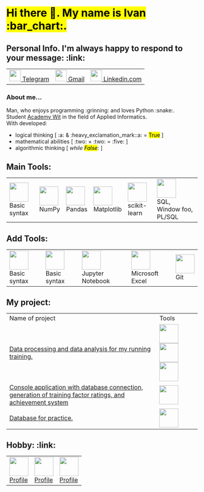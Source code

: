 <h1><mark>Hi there 👋. My name is Ivan :bar_chart:.</mark></h1>

<h2>Personal Info. I'm always happy to respond to your message: :link:  
<table>
  <tr>
<td>
   <a href="https://t.me/ihnatsen">
    <img src="https://upload.wikimedia.org/wikipedia/commons/thumb/8/82/Telegram_logo.svg/640px-Telegram_logo.svg.png"  width="30" height="30"> Telegram
  </a>
    </td>
<td>
  <a href="mailto:ivanihnatsenkau030202@gmail.com">
  <img src="https://static-00.iconduck.com/assets.00/gmail-icon-1024x1024-09wrt8am.png" width="30" height="30"> Gmail
  </a>
</td>
<td>
  <a href="https://www.linkedin.com/in/ivan-ihnatsenkau-b6721129b/">
    <img src="https://media.licdn.com/dms/image/v2/C560BAQHaVYd13rRz3A/company-logo_200_200/company-logo_200_200/0/1638831590218/linkedin_logo?e=1748476800&v=beta&t=cITZJnO09yqHBlZ_wKJ4HUFda2YMvLfYDFgPRHLE3mg" width="30" height="30"> Linkedin.com</a>
  </td>
      </tr>
</table>
</h2>


<h3>About me... </h3>
Man, who enjoys programming :grinning: and loves Python :snake:. <br/>Student <a href="https://www.wit.edu.pl/en/academy/about">Academy Wit</a> in the field of Applied Informatics.<br/>With developed:<br/> 

<ul>
  <li>logical thinking [ :a: & :heavy_exclamation_mark::a: = <mark>True</mark> ]</li>
  <li>mathematical abilities [ :two: × :two: = :five: ]</li>
  <li>algorithmic thinking [ <em>while <mark>False</mark></em>: ]</li>
</ul>

<h2>
Main Tools: 
<table>
  <tr>
    <td><img src="https://user-images.githubusercontent.com/25181517/183423507-c056a6f9-1ba8-4312-a350-19bcbc5a8697.png" widht="50" height="50"><br/>Basic syntax</td>
    <td><img src="https://github.com/marwin1991/profile-technology-icons/assets/76012086/4ec200c2-acdf-4c42-b419-cd49cba3d09f" widht="50" height="50"><br/>NumPy</td>
    <td><img src="https://github.com/marwin1991/profile-technology-icons/assets/76012086/24b02d77-2f28-43c7-b5d6-e15e3395851b" widht="50" height="50"><br/>Pandas</td>
    <td><img src="https://upload.wikimedia.org/wikipedia/commons/thumb/8/84/Matplotlib_icon.svg/1200px-Matplotlib_icon.svg.png" widht="50" height="50"><br/>Matplotlib</td>
    <td><img src="https://raw.githubusercontent.com/scikit-learn/scikit-learn/main/doc/logos/scikit-learn-logo.png" widht="50" height="50"><br/>scikit-learn</td>
    <td><img src="https://user-images.githubusercontent.com/25181517/117208740-bfb78400-adf5-11eb-97bb-09072b6bedfc.png" widht="50" height="50"><br/> SQL, Window foo, PL/SQL

  </tr>
</table>
</h2>
<h2>
  Add Tools:
<table>
  <tr>
    <td><img src="https://upload.wikimedia.org/wikipedia/commons/thumb/1/1b/R_logo.svg/1280px-R_logo.svg.png" widht="50" height="50"><br/>Basic syntax</td>
    <td><img src="https://user-images.githubusercontent.com/25181517/117201156-9a724800-adec-11eb-9a9d-3cd0f67da4bc.png" widht="50" height="50"><br/>Basic syntax</td>
    <td><img src="https://user-images.githubusercontent.com/25181517/183914128-3fc88b4a-4ac1-40e6-9443-9a30182379b7.png" widht="50" height="50"><br/>Jupyter Notebook</td>
    <td><img src="https://upload.wikimedia.org/wikipedia/commons/thumb/7/73/Microsoft_Excel_2013-2019_logo.svg/1200px-Microsoft_Excel_2013-2019_logo.svg.png" widht="50" height="50"><br/>Microsoft Excel</td>
    <td><img src="https://user-images.githubusercontent.com/25181517/192108372-f71d70ac-7ae6-4c0d-8395-51d8870c2ef0.png" widht="50" height="50"><br/>Git</td>
  </tr>
</table>

</h2>
<h2>
 My project:
<table> 
  <tr>
    <td>Name of project</td>
    <td>Tools</td>
  </tr>
  <tr>
    <td><a href="https://github.com/ihnatsen/PythonProjectRunningPace">Data processing and data analysis for my running training.</a></td>
    <td><img src="https://user-images.githubusercontent.com/25181517/183423507-c056a6f9-1ba8-4312-a350-19bcbc5a8697.png" widht="50" height="50"> <img src="https://github.com/marwin1991/profile-technology-icons/assets/76012086/24b02d77-2f28-43c7-b5d6-e15e3395851b" widht="50" height="50"> <img src="https://upload.wikimedia.org/wikipedia/commons/thumb/8/84/Matplotlib_icon.svg/1200px-Matplotlib_icon.svg.png" widht="50" height="50"></td>
  </tr>
  <tr>
    <td><a href="https://github.com/ihnatsen/JavaProjectRunningPace">Console application with database connection, generation of training factor ratings, and achievement system</a></td>
    <td><img src="https://user-images.githubusercontent.com/25181517/117201156-9a724800-adec-11eb-9a9d-3cd0f67da4bc.png" widht="50" height="50"></td>
  </tr>
  <tr>
    <td><a href="https://github.com/ihnatsen/TrainingDataBase">Database for practice.</a></td>
    <td><img src="https://user-images.githubusercontent.com/25181517/117208740-bfb78400-adf5-11eb-97bb-09072b6bedfc.png" widht="50" height="50"></td>
  </tr>
  
</table>
</h2>

<h2>
  Hobby: :link:
<table>
  <tr>
    <td><a href="https://www.chess.com/member/thxalot"><img src="https://images.chesscomfiles.com/uploads/v1/images_users/tiny_mce/PedroPinhata/phpwlfNic.png" widht="50" height="50"><br/>Profile</a></td>
    <td><a href="https://www.codewars.com/users/ihnatsen"><img src="https://avatars.githubusercontent.com/u/5387632?s=200&v=4" widht="50" height="50"><br/>Profile</a></td>
 <td><a href="https://leetcode.com/u/ihnatsen/"><img src="https://raw.githubusercontent.com/jdneo/vscode-leetcode/master/resources/LeetCode.png" widht="50" height="50"><br/>Profile</a></td>
  </tr>
</table>

</h2>
